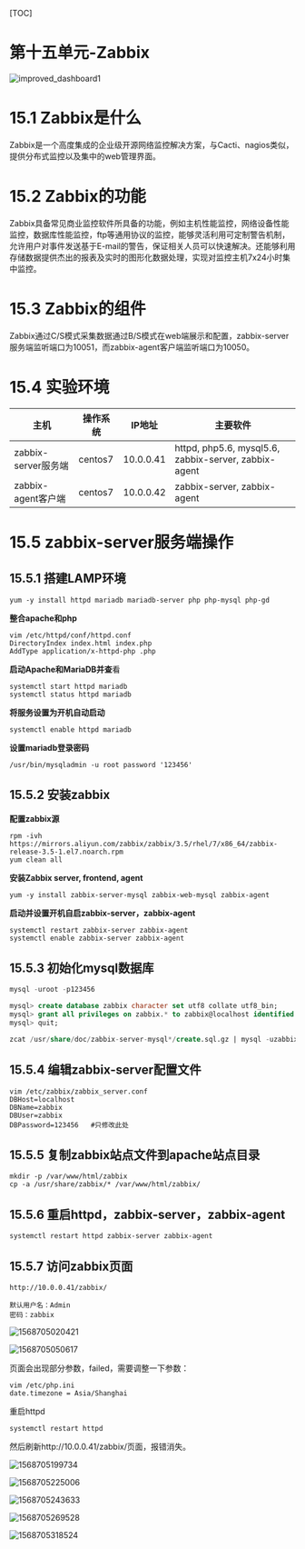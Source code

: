 [TOC]



# 第十五单元-Zabbix

![improved_dashboard1](assets/improved_dashboard1.png)



# 15.1 Zabbix是什么

Zabbix是一个高度集成的企业级开源网络监控解决方案，与Cacti、nagios类似，提供分布式监控以及集中的web管理界面。



# 15.2 Zabbix的功能

Zabbix具备常见商业监控软件所具备的功能，例如主机性能监控，网络设备性能监控，数据库性能监控，ftp等通用协议的监控，能够灵活利用可定制警告机制，允许用户对事件发送基于E-mail的警告，保证相关人员可以快速解决。还能够利用存储数据提供杰出的报表及实时的图形化数据处理，实现对监控主机7x24小时集中监控。



# 15.3 Zabbix的组件

Zabbix通过C/S模式采集数据通过B/S模式在web端展示和配置，zabbix-server服务端监听端口为10051，而zabbix-agent客户端监听端口为10050。





# 15.4 实验环境

| 主机                | 操作系统 | IP地址    | 主要软件                                              |
| ------------------- | -------- | --------- | ----------------------------------------------------- |
| zabbix-server服务端 | centos7  | 10.0.0.41 | httpd, php5.6, mysql5.6, zabbix-server,  zabbix-agent |
| zabbix-agent客户端  | centos7  | 10.0.0.42 | zabbix-server,  zabbix-agent                          |



# 15.5 zabbix-server服务端操作

## 15.5.1 搭建LAMP环境

```
yum -y install httpd mariadb mariadb-server php php-mysql php-gd
```

**整合apache和php**

```
vim /etc/httpd/conf/httpd.conf
DirectoryIndex index.html index.php
AddType application/x-httpd-php .php
```

**启动Apache和MariaDB并查**看

```
systemctl start httpd mariadb
systemctl status httpd mariadb
```

**将服务设置为开机自动启动**

```
systemctl enable httpd mariadb
```

**设置mariadb登录密码**

```
/usr/bin/mysqladmin -u root password '123456'
```



## 15.5.2 安装zabbix

**配置zabbix源**

```shell
rpm -ivh https://mirrors.aliyun.com/zabbix/zabbix/3.5/rhel/7/x86_64/zabbix-release-3.5-1.el7.noarch.rpm
yum clean all
```

**安装Zabbix server, frontend, agent**

```shell
yum -y install zabbix-server-mysql zabbix-web-mysql zabbix-agent
```

**启动并设置开机自启zabbix-server，zabbix-agent**

```shell
systemctl restart zabbix-server zabbix-agent
systemctl enable zabbix-server zabbix-agent
```



## 15.5.3 初始化mysql数据库

```sql
mysql -uroot -p123456

mysql> create database zabbix character set utf8 collate utf8_bin;
mysql> grant all privileges on zabbix.* to zabbix@localhost identified by '123456';
mysql> quit;

zcat /usr/share/doc/zabbix-server-mysql*/create.sql.gz | mysql -uzabbix -p123456 zabbix
```



## 15.5.4 编辑zabbix-server配置文件

```shell
vim /etc/zabbix/zabbix_server.conf
DBHost=localhost
DBName=zabbix
DBUser=zabbix
DBPassword=123456	#只修改此处
```

## 15.5.5 复制zabbix站点文件到apache站点目录

```
mkdir -p /var/www/html/zabbix
cp -a /usr/share/zabbix/* /var/www/html/zabbix/
```

## 15.5.6 重启httpd，zabbix-server，zabbix-agent

```
systemctl restart httpd zabbix-server zabbix-agent
```





## 15.5.7 访问zabbix页面

```shell
http://10.0.0.41/zabbix/

默认用户名：Admin 
密码：zabbix
```



![1568705020421](assets/1568705020421.png)





![1568705050617](assets/1568705050617.png)

页面会出现部分参数，failed，需要调整一下参数：

```
vim /etc/php.ini 
date.timezone = Asia/Shanghai
```

重启httpd

```
systemctl restart httpd
```


然后刷新http://10.0.0.41/zabbix/页面，报错消失。



![1568705199734](assets/1568705199734.png)

![1568705225006](assets/1568705225006.png)



![1568705243633](assets/1568705243633.png)

![1568705269528](assets/1568705269528.png)

![1568705318524](assets/1568705318524.png)













